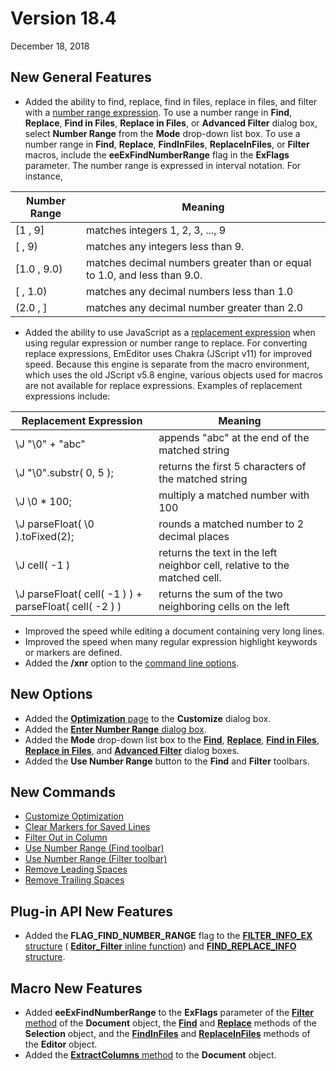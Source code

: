 # Version 18.4

December 18, 2018

## New General Features

- Added the ability to find, replace, find in files, replace in files, and filter with a [number range expression](../howto/search/number_range_syntax). To use a number range in **Find**, **Replace**, **Find in Files**, **Replace in Files**, or **Advanced Filter** dialog box, select **Number Range** from the **Mode** drop-down list box. To use a number range in **Find**,
**Replace**, **FindInFiles**, **ReplaceInFiles**, or **Filter** macros, include the **eeExFindNumberRange** flag in the **ExFlags** parameter.
The number range is expressed in interval notation. For instance,

| Number Range | Meaning |
| --- | --- |
| \[1 , 9\] | matches integers 1, 2, 3, ..., 9 |
| \[ , 9) | matches any integers less than 9. |
| \[1.0 , 9.0) | matches decimal numbers greater than or equal to 1.0, and less than 9.0. |
| \[ , 1.0) | matches any decimal numbers less than 1.0 |
| (2.0 , \] | matches any decimal number greater than 2.0 |

- Added the ability to use JavaScript as a [replacement expression](../howto/search/replacement_expression_syntax) when using regular expression or number range to replace. For converting replace expressions, EmEditor uses Chakra (JScript v11) for improved speed. Because this engine is separate from the macro environment, which uses the old JScript v5.8 engine, various objects used for macros are not available for replace expressions. Examples of replacement expressions include:

| Replacement Expression | Meaning |
| --- | --- |
| \\J "\\0" + "abc" | appends "abc" at the end of the matched string |
| \\J "\\0".substr( 0, 5 ); | returns the first 5 characters of the matched string |
| \\J \\0 \* 100; | multiply a matched number with 100 |
| \\J parseFloat( \\0 ).toFixed(2); | rounds a matched number to 2 decimal places |
| \\J cell( -1 ) | returns the text in the left neighbor cell, relative to the matched cell. |
| \\J parseFloat( cell( -1 ) ) + parseFloat( cell( -2 ) ) | returns the sum of the two neighboring cells on the left |

- Improved the speed while editing a document containing very long lines.
- Improved the speed when many regular expression highlight keywords or markers are defined.
- Added the **/xnr** option to the [command line options](../howto/file/file_commandline).

## New Options

- Added the [**Optimization** page](../dlg/customize/optimization/index) to the **Customize** dialog box.
- Added the [**Enter Number Range** dialog box](../dlg/number_range/index).
- Added the **Mode** drop-down list box to the [**Find**](../dlg/find/index), [**Replace**](../dlg/replace/index), [**Find in Files**](../dlg/find_in_files/index), [**Replace in Files**](../dlg/replace_in_files/index), and [**Advanced Filter**](../dlg/advanced_filter/index) dialog boxes.
- Added the **Use Number Range** button to the **Find** and **Filter** toolbars.

## New Commands

- [Customize Optimization](../cmd/tools/customize_optimization)
- [Clear Markers for Saved Lines](../cmd/view/clear_saved_markers)
- [Filter Out in Column](../cmd/edit/filter_out_column)
- [Use Number Range (Find toolbar)](../cmd/search/findbar_number_range)
- [Use Number Range (Filter toolbar)](../cmd/search/filterbar_number_range)
- [Remove Leading Spaces](../cmd/edit/sel_trim_left)
- [Remove Trailing Spaces](../cmd/edit/sel_trim_right)

## Plug-in API New Features

- Added the **FLAG\_FIND\_NUMBER\_RANGE** flag to the [**FILTER\_INFO\_EX** structure](../plugin/structure/filter_info_ex) ( [**Editor\_Filter** inline function](../plugin/macro/editor_filter)) and [**FIND\_REPLACE\_INFO** structure](../plugin/structure/find_replace_info).

## Macro New Features

- Added **eeExFindNumberRange** to the **ExFlags** parameter of the [**Filter** method](../macro/document/filter) of the **Document** object, the **[Find](../macro/selection/selection_find)** and **[Replace](../macro/selection/selection_replace)** methods of the **Selection** object, and the **[FindInFiles](../macro/editor/editor_findinfiles)** and **[ReplaceInFiles](../macro/editor/editor_replaceinfiles)** methods of the **Editor** object.
- Added the [**ExtractColumns** method](../macro/document/extract_columns) to the **Document** object.
